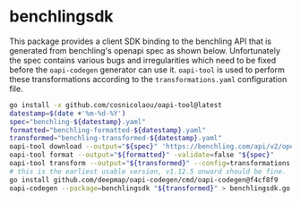 # benchlingsdk

This package provides a client SDK binding to the benchling API that is
generated from benchling's openapi spec as shown below. Unfortunately
the spec contains various bugs and irregularities which need to be fixed
before the ```oapi-codegen``` generator can use it. ```oapi-tool``` is used to
perform these transformations according to the ```transformations.yaml``` configuration file.

```sh
go install -x github.com/cosnicolaou/oapi-tool@latest
datestamp=$(date +'%m-%d-%Y')
spec="benchling-${datestamp}.yaml"
formatted="benchling-formatted-${datestamp}.yaml"
transformed="benchling-transformed-${datestamp}.yaml"
oapi-tool download --output="${spec}" 'https://benchling.com/api/v2/openapi.yaml'
oapi-tool format --output="${formatted}" -validate=false "${spec}"
oapi-tool transform --output="${transformed}" --config=transformations.yaml ${formatted}
# this is the earliest usable version, v1.12.5 onward should be fine.
go install github.com/deepmap/oapi-codegen/cmd/oapi-codegen@f4cf8f9
oapi-codegen --package=benchlingsdk "${transformed}" > benchlingsdk.go
```

